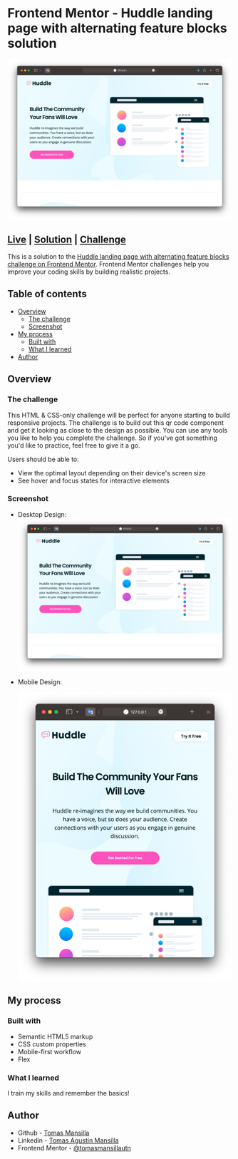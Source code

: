 # Frontend Mentor - Huddle landing page with alternating feature blocks solution

![Desktop design](/design/desktop-design.png)

## [Live]() | [Solution]() | [Challenge](https://www.frontendmentor.io/challenges/huddle-landing-page-with-alternating-feature-blocks-5ca5f5981e82137ec91a5100)

This is a solution to the [Huddle landing page with alternating feature blocks challenge on Frontend Mentor](https://www.frontendmentor.io/challenges/huddle-landing-page-with-alternating-feature-blocks-5ca5f5981e82137ec91a5100). Frontend Mentor challenges help you improve your coding skills by building realistic projects.

## Table of contents

- [Overview](#overview)
  - [The challenge](#the-challenge)
  - [Screenshot](#screenshot)
- [My process](#my-process)
  - [Built with](#built-with)
  - [What I learned](#what-i-learned)
- [Author](#author)

## Overview

### The challenge

This HTML & CSS-only challenge will be perfect for anyone starting to build responsive projects.
The challenge is to build out this qr code component and get it looking as close to the design as possible.
You can use any tools you like to help you complete the challenge. So if you've got something you'd like to practice, feel free to give it a go.

Users should be able to:

- View the optimal layout depending on their device's screen size
- See hover and focus states for interactive elements

### Screenshot

- Desktop Design:
  ![desktop-design](/design/desktop-design.png "desktop design")
- Mobile Design:

  ![mobile-design](/design/mobile-design.png "mobile design")

## My process

### Built with

- Semantic HTML5 markup
- CSS custom properties
- Mobile-first workflow
- Flex

### What I learned

I train my skills and remember the basics!

## Author

- Github - [Tomas Mansilla](https://github.com/tomasmansilla)
- Linkedin - [Tomas Agustin Mansilla](https://www.linkedin.com/in/tomasamansilla/)
- Frontend Mentor - [@tomasmansillautn](https://www.frontendmentor.io/profile/tomasmansillautn)
